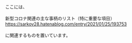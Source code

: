 ここには、<br>
<br>
新型コロナ関連の主な事柄のリスト（特に重要な項目）<br>
https://sarkov28.hatenablog.com/entry/2021/01/25/193753<br>
<br>
に関連するものを置いています。<br>
